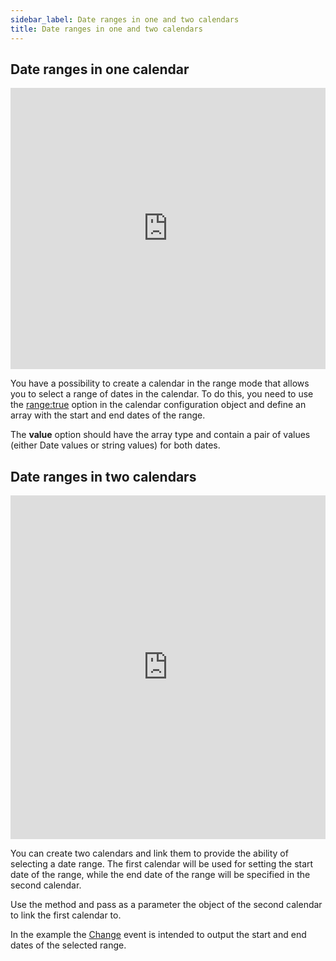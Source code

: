 ```yaml
---
sidebar_label: Date ranges in one and two calendars
title: Date ranges in one and two calendars
---
```


## Date ranges in one calendar 

<iframe src="https://snippet.dhtmlx.com/2mrj53h0?mode=result" frameborder="0" class="snippet_iframe" width="100%" height="450"></iframe>

You have a possibility to create a calendar in the range mode that allows you to select a range of dates in the calendar. To do this, you need to use the [range:true](/calendar/api/calendar_range_config) option in the calendar configuration object and define an array with the start and end dates of the range.

The <strong>value</strong> option should have the array type and contain a pair of values (either Date values or string values) for both dates.

## Date ranges in two calendars

<iframe src="https://snippet.dhtmlx.com/dxo54017?mode=result" frameborder="0" class="snippet_iframe" width="100%" height="550"></iframe>

You can create two calendars and link them to provide the ability of selecting a date range. The first calendar will be used for setting the start date of the range, while the end date of the range will be specified in the
second calendar. 

Use the [](calendar/api/calendar_link_method.md) method and pass as a parameter the object of the second calendar to link the first calendar to.

In the example the [Change](calendar/api/calendar_change_event.md) event is intended to output the start and end dates of the selected range.
